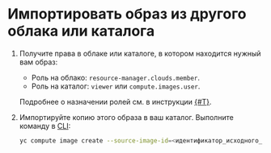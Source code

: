 # Импортировать образ из другого облака или каталога

1. Получите права в облаке или каталоге, в котором находится нужный вам образ:

   * Роль на облако: `resource-manager.clouds.member`.
   * Роль на каталог: `viewer` или `compute.images.user`.

   Подробнее о назначении ролей см. в инструкции [{#T}](../../../iam/operations/roles/grant.md).
1. Импортируйте копию этого образа в ваш каталог. Выполните команду в [CLI](../../cli/):

   ```bash
   yc compute image create --source-image-id=<идентификатор_исходного_образа>
   ```
